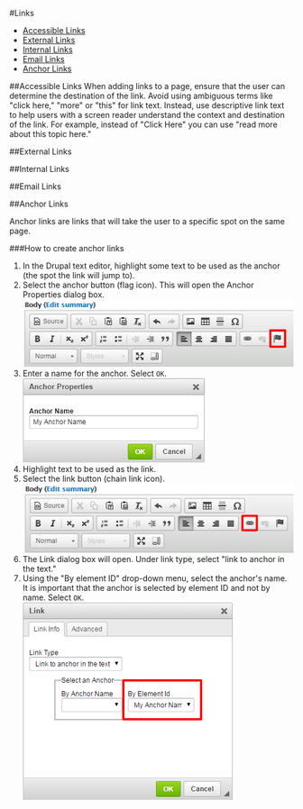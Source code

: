 #Links

* [Accessible Links](#accessible-links)
* [External Links](#external-links)
* [Internal Links](#internal-links)
* [Email Links](#email-links)
* [Anchor Links](#anchor-links)

##Accessible Links
When adding links to a page, ensure that the user can determine the destination of the link. Avoid using ambiguous terms like "click here," "more" or "this" for link text. Instead, use descriptive link text to help users with a screen reader understand the context and destination of the link. For example, instead of "Click Here" you can use "read more about this topic here."

##External Links

##Internal Links

##Email Links

##Anchor Links

Anchor links are links that will take the user to a specific spot on the same page. 

###How to create anchor links

1. In the Drupal text editor, highlight some text to be used as the anchor (the spot the link will jump to). 
2. Select the anchor button (flag icon). This will open the Anchor Properties dialog box. 
 ![Drupal text editor anchor button](/images/anchor-anchor-button.png)
2. Enter a name for the anchor. Select `OK`.
      ![Drupal text editor anchor dialog box](/images/anchor-dialog-box-1.png)
3. Highlight text to be used as the link. 
4. Select the link button (chain link icon). 
      ![Drupal text editor link button](/images/anchor-link-button.png)
5. The Link dialog box will open. Under link type, select "link to anchor in the text."
6. Using the "By element ID" drop-down menu, select the anchor's name. It is important that the anchor is selected by element ID and not by name. Select `OK`.
      ![Drupal text editor link dialog box](/images/anchor-link-dialog.png)


